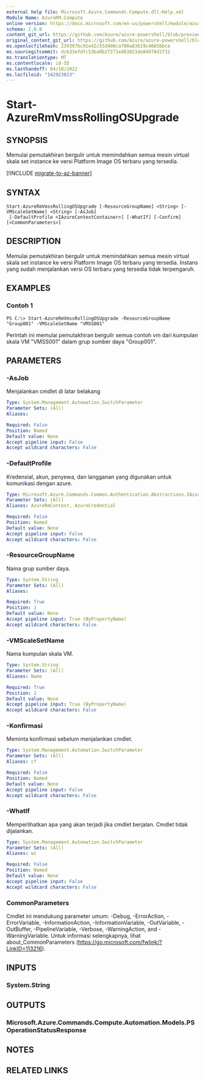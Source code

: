 ```yaml
---
external help file: Microsoft.Azure.Commands.Compute.dll-Help.xml
Module Name: AzureRM.Compute
online version: https://docs.microsoft.com/en-us/powershell/module/azurerm.compute/start-azurermvmssrollingosupgrade
schema: 2.0.0
content_git_url: https://github.com/Azure/azure-powershell/blob/preview/src/ResourceManager/Compute/Commands.Compute/help/Start-AzureRmVmssRollingOSUpgrade.md
original_content_git_url: https://github.com/Azure/azure-powershell/blob/preview/src/ResourceManager/Compute/Commands.Compute/help/Start-AzureRmVmssRollingOSUpgrade.md
ms.openlocfilehash: 239397bc91e42c55d400caf00a83619c4665bbce
ms.sourcegitcommit: dcb33efdfc53ba0b2f271e883021de84878d1f31
ms.translationtype: MT
ms.contentlocale: id-ID
ms.lasthandoff: 04/18/2022
ms.locfileid: "142923023"
---
```

# Start-AzureRmVmssRollingOSUpgrade

## SYNOPSIS
Memulai pemutakhiran bergulir untuk memindahkan semua mesin virtual skala set instance ke versi Platform Image OS terbaru yang tersedia.

[!INCLUDE [migrate-to-az-banner](../../includes/migrate-to-az-banner.md)]

## SYNTAX

```
Start-AzureRmVmssRollingOSUpgrade [-ResourceGroupName] <String> [-VMScaleSetName] <String> [-AsJob]
 [-DefaultProfile <IAzureContextContainer>] [-WhatIf] [-Confirm] [<CommonParameters>]
```

## DESCRIPTION
Memulai pemutakhiran bergulir untuk memindahkan semua mesin virtual skala set instance ke versi Platform Image OS terbaru yang tersedia.
Instans yang sudah menjalankan versi OS terbaru yang tersedia tidak terpengaruh.

## EXAMPLES

### Contoh 1
```
PS C:\> Start-AzureRmVmssRollingOSUpgrade -ResourceGroupName "Group001" -VMScaleSetName "VMSS001"
```

Perintah ini memulai pemutakhiran bergulir semua contoh vm dari kumpulan skala VM "VMSS001" dalam grup sumber daya "Group001".

## PARAMETERS

### -AsJob
Menjalankan cmdlet di latar belakang

```yaml
Type: System.Management.Automation.SwitchParameter
Parameter Sets: (All)
Aliases:

Required: False
Position: Named
Default value: None
Accept pipeline input: False
Accept wildcard characters: False
```

### -DefaultProfile
Kredensial, akun, penyewa, dan langganan yang digunakan untuk komunikasi dengan azure.

```yaml
Type: Microsoft.Azure.Commands.Common.Authentication.Abstractions.IAzureContextContainer
Parameter Sets: (All)
Aliases: AzureRmContext, AzureCredential

Required: False
Position: Named
Default value: None
Accept pipeline input: False
Accept wildcard characters: False
```

### -ResourceGroupName
Nama grup sumber daya.

```yaml
Type: System.String
Parameter Sets: (All)
Aliases:

Required: True
Position: 1
Default value: None
Accept pipeline input: True (ByPropertyName)
Accept wildcard characters: False
```

### -VMScaleSetName
Nama kumpulan skala VM.

```yaml
Type: System.String
Parameter Sets: (All)
Aliases: Name

Required: True
Position: 2
Default value: None
Accept pipeline input: True (ByPropertyName)
Accept wildcard characters: False
```

### -Konfirmasi
Meminta konfirmasi sebelum menjalankan cmdlet.

```yaml
Type: System.Management.Automation.SwitchParameter
Parameter Sets: (All)
Aliases: cf

Required: False
Position: Named
Default value: None
Accept pipeline input: False
Accept wildcard characters: False
```

### -WhatIf
Memperlihatkan apa yang akan terjadi jika cmdlet berjalan.
Cmdlet tidak dijalankan.

```yaml
Type: System.Management.Automation.SwitchParameter
Parameter Sets: (All)
Aliases: wi

Required: False
Position: Named
Default value: None
Accept pipeline input: False
Accept wildcard characters: False
```

### CommonParameters
Cmdlet ini mendukung parameter umum: -Debug, -ErrorAction, -ErrorVariable, -InformationAction, -InformationVariable, -OutVariable, -OutBuffer, -PipelineVariable, -Verbose, -WarningAction, and -WarningVariable. Untuk informasi selengkapnya, lihat about_CommonParameters (https://go.microsoft.com/fwlink/?LinkID=113216).

## INPUTS

### System.String

## OUTPUTS

### Microsoft.Azure.Commands.Compute.Automation.Models.PSOperationStatusResponse

## NOTES

## RELATED LINKS
